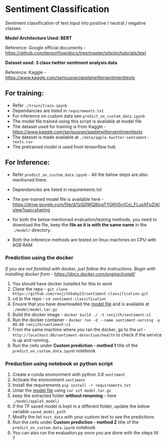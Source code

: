 # Sentiment Classification
Sentiment classification of text input into positive / neutral / negative classes.

**Model Architecture Used: BERT**

Reference: Google official documents - https://github.com/tensorflow/docs/tree/master/site/en/tutorials/text


**Dataset used: 3 class twitter sentiment analysis data**

Reference: Kaggle - https://www.kaggle.com/seriousran/appletwittersentimenttexts


## For training:
* Refer `./train/train.ipynb`
* Dependancies are listed in `requirements.txt`
* For inference on custom data see `predict_on_custom_data.ipynb`
* The model file trained using this script is available at model file
* The dataset used for training is from Kaggle - https://www.kaggle.com/seriousran/appletwittersentimenttexts
* The dataset is made available at `./data/apple-twitter-sentiment-texts.csv`
* The pretrained model is used from tensorflow hub

## For Inference:
* Refer `predict_on_custom_data.ipynb` - All the below steps are also mentioned there.
* Dependancies are listed in requirements.txt
* The pre-trained model file is available here - https://drive.google.com/file/d/1zQ0WQ8IugTYGKh5rriCxj_FLusXFuZI4/view?usp=sharing
* for both the below mentioned evaluation/testing methods, you need to download the file, keep the **file as it is with the same name** in the `./model/` directory.

* Both the inference methods are tested on linux machines on CPU with 8GB RAM


### Prediction using the docker

*If you are not familiad with docker, just follow the instructions. Begin with installing docker from - https://docs.docker.com/engine/install/*

1. You should have docker installed for this to work
2. Clone the repo - `git clone https://github.com/renjithbaby23/sentiment-classification.git`
3. cd to the repo - `cd sentiment-classification`
4. Enusre that you have downloaded the [model file](https://drive.google.com/file/d/1zQ0WQ8IugTYGKh5rriCxj_FLusXFuZI4/view?usp=sharing) and is available at `./model/model.tar.gz`
4. Build the docker image - `docker build ./ -t renjith/sentiment:v1`
5. Run the docker container - `docker run -d --name sentiment-serving -p 80:80 renjith/sentiment:v1`
6. From the same machine where you ran the docker, go to the url -`http://localhost:80/sentiment-detection/health` to check if the service is up and running.
7. Run the cells under **Custom prediction - method 1** title of the `predict_on_custom_data.ipynb` notebook


### Preduction using notebook or python script

1. Create a conda environment with python 3.8 `sentiment`
2. Activate the environment `sentiment`
3. Install the requirements `pip install -r requirements.txt`
5. Untar the [model file](https://drive.google.com/file/d/1zQ0WQ8IugTYGKh5rriCxj_FLusXFuZI4/view?usp=sharing) using `tar xzf model.tar.gz`
6. keep the extracted folder **without renaming** - here `./model/apple5_model/`
7. If the TF saved model is kept in a different folder, update the below variable `saved_model_path`
8. Modify the list `test_data` with your custom text to see the predictions
9. Run the cells under **Custom prediction - method 2** title of the `predict_on_custom_data.ipynb` notebook
10. You can also run the evaluation.py once you are done with the steps till 7
